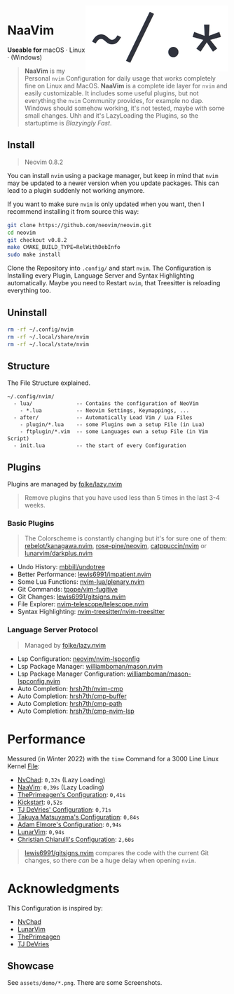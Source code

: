 <img height="150" src="https://raw.githubusercontent.com/RaphaeleL/nvim/main/assets/logo.png" align="right" alt="Logo">

# NaaVim

<b>Useable for </b>
macOS · Linux · (Windows)

> **NaaVim** is my Personal `nvim` Configuration for daily usage that works completely fine on Linux and MacOS. **NaaVim** is a complete ide layer for `nvim` and easily customizable. It includes some useful plugins, but not everything the `nvim` Community provides, for example no dap. Windows should somehow working, it's not tested, maybe with some small changes. Uhh and it's LazyLoading the Plugins, so the startuptime is *Blazyingly Fast*.

## Install

> Neovim 0.8.2

You can install `nvim` using a package manager, but keep in mind that `nvim` may be updated to a newer version when you update packages. This can lead to a plugin suddenly not working anymore.

If you want to make sure `nvim` is only updated when you want, then I recommend installing it from source this way:

```bash
git clone https://github.com/neovim/neovim.git
cd neovim
git checkout v0.8.2
make CMAKE_BUILD_TYPE=RelWithDebInfo
sudo make install
```

Clone the Repository into `.config/` and start `nvim`. The Configuration is Installing every Plugin, Language Server and Syntax Highlighting automatically. Maybe you need to Restart `nvim`, that Treesitter is reloading everything too.

## Uninstall 

```bash 
rm -rf ~/.config/nvim
rm -rf ~/.local/share/nvim
rm -rf ~/.local/state/nvim
```

## Structure

The File Structure explained.

```
~/.config/nvim/
  - lua/              -- Contains the configuration of NeoVim
    - *.lua           -- Neovim Settings, Keymappings, ... 
  - after/            -- Automatically Load Vim / Lua Files
    - plugin/*.lua    -- some Plugins own a setup File (in Lua)
    - ftplugin/*.vim  -- some Languages own a setup File (in Vim Script)
  - init.lua          -- the start of every Configuration
```

## Plugins

Plugins are managed by [folke/lazy.nvim](https://github.com/folke/lazy.nvim)

> Remove plugins that you have used less than 5 times in the last 3-4 weeks.

### Basic Plugins

> The Colorscheme is constantly changing but it's for sure one of them: [rebelot/kanagawa.nvim](https://github.com/rebelot/kanagawa.nvim), [rose-pine/neovim](https://github.com/rose-pine/neovim), [catppuccin/nvim](https://github.com/catppuccin/nvim) or [lunarvim/darkplus.nvim](https://github.com/lunarvim/darkplus.nvim)

- Undo History: [mbbill/undotree](https://github.com/mbbill/undotree)
- Better Performance: [lewis6991/impatient.nvim](https://github.com/lewis6991/impatient.nvim)
- Some Lua Functions: [nvim-lua/plenary.nvim](https://github.com/nvim-lua/plenary.nvim)
- Git Commands: [tpope/vim-fugitive](https://github.com/tpope/vim-fugitive)
- Git Changes: [lewis6991/gitsigns.nvim](https://github.com/lewis6991/gitsigns.nvim)
- File Explorer: [nvim-telescope/telescope.nvim](https://github.com/nvim-telescope/telescope.nvim)
- Syntax Highlighting: [nvim-treesitter/nvim-treesitter](https://github.com/nvim-treesitter/nvim-treesitter)

### Language Server Protocol

> Managed by [folke/lazy.nvim](https://github.com/folke/lazy.nvim)

- Lsp Configuration: [neovim/nvim-lspconfig](https://github.com/neovim/nvim-lspconfig)
- Lsp Package Manager: [williamboman/mason.nvim](https://github.com/williamboman/mason.nvim)
- Lsp Package Manager Configuration: [williamboman/mason-lspconfig.nvim](https://github.com/williamboman/mason-lspconfig.nvim)
- Auto Completion: [hrsh7th/nvim-cmp](https://github.com/hrsh7th/nvim-cmp)
- Auto Completion: [hrsh7th/cmp-buffer](https://github.com/hrsh7th/cmp-buffer)
- Auto Completion: [hrsh7th/cmp-path](https://github.com/hrsh7th/cmp-path)
- Auto Completion: [hrsh7th/cmp-nvim-lsp](https://github.com/hrsh7th/cmp-nvim-lsp)

# Performance 

Messured (in Winter 2022) with the `time` Command for a 3000 Line Linux Kernel [File](https://raw.githubusercontent.com/torvalds/linux/master/kernel/auditsc.c):

- [NvChad](https://github.com/NvChad/NvChad): `0,32s` (Lazy Loading)
- [NaaVim](https://github.com/RaphaeleL/nvim): `0,39s` (Lazy Loading)
- [ThePrimeagen's Configuration](https://github.com/ThePrimeagen/init.lua): `0,41s`
- [Kickstart](https://github.com/nvim-lua/kickstart.nvim): `0,52s`
- [TJ DeVries' Configuration](https://github.com/tjdevries/config_manager/tree/master/xdg_config/nvim): `0,71s`
- [Takuya Matsuyama's Configuration](https://github.com/craftzdog/dotfiles-public/tree/master/.config/nvim): `0,84s`
- [Adam Elmore's Configuration](https://github.com/adamelmore/dotfiles/tree/main/.config/nvim): `0,94s`
- [LunarVim](https://github.com/LunarVim/LunarVim): `0,94s`
- [Christian Chiarulli's Configuration](https://github.com/ChristianChiarulli/nvim): `2,60s`

> [lewis6991/gitsigns.nvim](https://github.com/lewis6991/gitsigns.nvim) compares the code with the current Git changes, so there *can* be a huge delay when opening `nvim`. 

# Acknowledgments

This Configuration is inspired by:

- [NvChad](https://github.com/NvChad)
- [LunarVim](https://github.com/LunarVim)
- [ThePrimeagen](https://github.com/ThePrimeagen)
- [TJ DeVries](https://github.com/tjdevries)

## Showcase

See `assets/demo/*.png`. There are some Screenshots.
